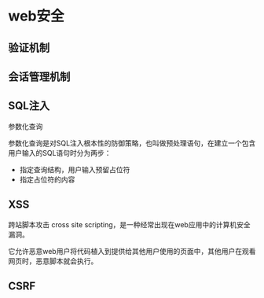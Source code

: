 # web安全

## 验证机制

## 会话管理机制

## SQL注入

参数化查询

参数化查询是对SQL注入根本性的防御策略，也叫做预处理语句，在建立一个包含用户输入的SQL语句时分为两步：

- 指定查询结构，用户输入预留占位符
- 指定占位符的内容

## XSS

跨站脚本攻击 cross site scripting，是一种经常出现在web应用中的计算机安全漏洞。

它允许恶意web用户将代码植入到提供给其他用户使用的页面中，其他用户在观看网页时，恶意脚本就会执行。

## CSRF

